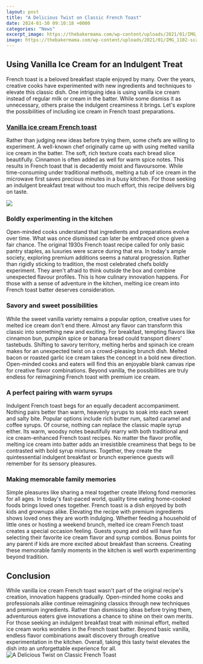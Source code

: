 ```yaml
---
layout: post
title: "A Delicious Twist on Classic French Toast"
date: 2024-01-30 09:10:18 +0000
categories: "News"
excerpt_image: https://thebakermama.com/wp-content/uploads/2021/01/IMG_1102-scaled.jpeg
image: https://thebakermama.com/wp-content/uploads/2021/01/IMG_1102-scaled.jpeg
---
```


## Using Vanilla Ice Cream for an Indulgent Treat
French toast is a beloved breakfast staple enjoyed by many. Over the years, creative cooks have experimented with new ingredients and techniques to elevate this classic dish. One intriguing idea is using vanilla ice cream instead of regular milk or cream in the batter. While some dismiss it as unnecessary, others praise the indulgent creaminess it brings. Let's explore the possibilities of including ice cream in French toast preparations.
### [Vanilla ice cream French toast](https://yt.io.vn/collection/abadie)
Rather than judging new ideas before trying them, some chefs are willing to experiment. A well-known chef originally came up with using melted vanilla ice cream in the batter. The soft, rich texture coats each bread slice beautifully. Cinnamon is often added as well for warm spice notes. This results in French toast that is decadently moist and flavoursome. While time-consuming under traditional methods, melting a tub of ice cream in the microwave first saves precious minutes in a busy kitchen. For those seeking an indulgent breakfast treat without too much effort, this recipe delivers big on taste. 

![](https://www.recipegirl.com/wp-content/uploads/2022/01/Classic-French-Toast-1.jpeg)
### Boldly experimenting in the kitchen  
Open-minded cooks understand that ingredients and preparations evolve over time. What was once dismissed can later be embraced once given a fair chance. The original 1930s French toast recipe called for only basic pantry staples, as luxuries were scarce during that era. In today's ample society, exploring premium additions seems a natural progression. Rather than rigidly sticking to tradition, the most celebrated chefs boldly experiment. They aren't afraid to think outside the box and combine unexpected flavour profiles. This is how culinary innovation happens. For those with a sense of adventure in the kitchen, melting ice cream into French toast batter deserves consideration. 
### **Savory and sweet possibilities**
While the sweet vanilla variety remains a popular option, creative uses for melted ice cream don't end there. Almost any flavor can transform this classic into something new and exciting. For breakfast, tempting flavors like cinnamon bun, pumpkin spice or banana bread could transport diners' tastebuds. Shifting to savory territory, melting herbs and spinach ice cream makes for an unexpected twist on a crowd-pleasing brunch dish. Melted bacon or roasted garlic ice cream takes the concept in a bold new direction. Open-minded cooks and eaters will find this an enjoyable blank canvas ripe for creative flavor combinations. Beyond vanilla, the possibilities are truly endless for reimagining French toast with premium ice cream.
### A perfect pairing with warm syrups
Indulgent French toast begs for an equally decadent accompaniment. Nothing pairs better than warm, heavenly syrups to soak into each sweet and salty bite. Popular options include rich butter rum, salted caramel and coffee syrups. Of course, nothing can replace the classic maple syrup either. Its warm, woodsy notes beautifully marry with both traditional and ice cream-enhanced French toast recipes. No matter the flavor profile, melting ice cream into batter adds an irresistible creaminess that begs to be contrasted with bold syrup mixtures. Together, they create the quintessential indulgent breakfast or brunch experience guests will remember for its sensory pleasures.  
### Making **memorable family memories** 
Simple pleasures like sharing a meal together create lifelong fond memories for all ages. In today's fast-paced world, quality time eating home-cooked foods brings loved ones together. French toast is a dish enjoyed by both kids and grownups alike. Elevating the recipe with premium ingredients shows loved ones they are worth indulging. Whether feeding a household of little ones or hosting a weekend brunch, melted ice cream French toast creates a special occasion feeling. Guests young and old will have fun selecting their favorite ice cream flavor and syrup combos. Bonus points for any parent if kids are more excited about breakfast than screens. Creating these memorable family moments in the kitchen is well worth experimenting beyond tradition.
## **Conclusion**
While vanilla ice cream French toast wasn't part of the original recipe's creation, innovation happens gradually. Open-minded home cooks and professionals alike continue reimagining classics through new techniques and premium ingredients. Rather than dismissing ideas before trying them, adventurous eaters give innovations a chance to shine on their own merits. For those seeking an indulgent breakfast treat with minimal effort, melted ice cream works wonders in the French toast batter. Beyond basic vanilla, endless flavor combinations await discovery through creative experimentation in the kitchen. Overall, taking this tasty twist elevates the dish into an unforgettable experience for all.
![A Delicious Twist on Classic French Toast](https://thebakermama.com/wp-content/uploads/2021/01/IMG_1102-scaled.jpeg)